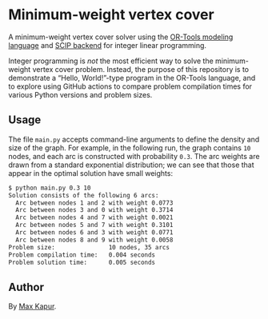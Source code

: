 # Minimum-weight vertex cover

A minimum-weight vertex cover solver using the [OR-Tools modeling language](https://developers.google.com/optimization) and [SCIP backend](https://www.scipopt.org/) for integer linear programming.

Integer programming is *not* the most efficient way to solve the minimum-weight vertex cover problem. Instead, the purpose of this repository is to demonstrate a “Hello, World!”-type program in the OR-Tools language, and to explore using GitHub actions to compare problem compilation times for various Python versions and problem sizes.

## Usage

The file `main.py` accepts command-line arguments to define the density and size of the graph. For example, in the following run, the graph contains `10` nodes, and each arc is constructed with probability `0.3`. The arc weights are drawn from a standard exponential distribution; we can see that those that appear in the optimal solution have small weights:

```bash
$ python main.py 0.3 10
Solution consists of the following 6 arcs:
  Arc between nodes 1 and 2 with weight 0.0773
  Arc between nodes 3 and 0 with weight 0.3714
  Arc between nodes 4 and 7 with weight 0.0021
  Arc between nodes 5 and 7 with weight 0.3101
  Arc between nodes 6 and 3 with weight 0.0771
  Arc between nodes 8 and 9 with weight 0.0058
Problem size:               10 nodes, 35 arcs
Problem compilation time:   0.004 seconds
Problem solution time:      0.005 seconds
```

## Author

By [Max Kapur](https://maxkapur.com).
